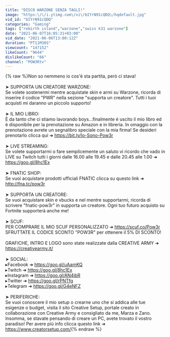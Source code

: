 ```yaml
---
title: "DISCO WARZONE SENZA TAGLI!"
image: "https:\/\/i.ytimg.com\/vi\/bIYrN91cQDQ\/hqdefault.jpg"
vid_id: "bIYrN91cQDQ"
categories: "Gaming"
tags: ["rebirth island","warzone","swiss k31 warzone"]
date: "2021-06-07T16:05:31+03:00"
vid_date: "2021-06-06T13:00:12Z"
duration: "PT11M38S"
viewcount: "147152"
likeCount: "9644"
dislikeCount: "66"
channel: "POW3Rtv"
---
```

{% raw %}Non so nemmeno io cos'è sta partita, però ci stava!<br /><br />➤ SUPPORTA UN CREATORE WARZONE: <br />Se volete sostenermi mentre acquistate skin e armi su Warzone, ricorda di inserire il codice &quot;PWR&quot; nella sezione &quot;supporta un creatore&quot;. Tutti i tuoi acquisti mi daranno un piccolo supporto!<br /><br />➤ IL MIO LIBRO:<br />È da tanto che ci stiamo lavorando boys...finalmente è uscito il mio libro ed è disponibile per la prenotazione su Amazon e in libreria. In omaggio con la prenotazione avrete un segnalibro speciale con la mia firma! Se desideri prenotarlo clicca qui ➜ <a rel="nofollow" target="blank" href="https://bit.ly/Io-Sono-Pow3r">https://bit.ly/Io-Sono-Pow3r</a> <br /><br />➤ LIVE STREAMING:<br />Se volete supportarmi o fare semplicemente un saluto vi ricordo che vado in LIVE su Twitch tutti i giorni dalle 16.00 alle 19.45 e dalle 20.45 alle 1.00 ➜ <a rel="nofollow" target="blank" href="https://goo.gl/8hc1Ex">https://goo.gl/8hc1Ex</a><br /><br />➤ FNATIC SHOP:<br />Se vuoi acquistare prodotti ufficiali FNATIC clicca su questo link ➜  <a rel="nofollow" target="blank" href="http://fna.tc/pow3r">http://fna.tc/pow3r</a><br /><br />➤ SUPPORTA UN CREATORE: <br />Se vuoi acquistare skin e vbucks e nel mentre supportarmi, ricorda di scrivere &quot;fnatic-pow3r&quot; in supporta un creatore. Ogni tuo futuro acquisto su Fortnite supporterà anche me!<br /><br />➤ SCUF: <br />PER COMPRARE IL MIO SCUF PERSONALIZZATO ➜ <a rel="nofollow" target="blank" href="https://scuf.co/Pow3r">https://scuf.co/Pow3r</a><br />SFRUTTATE IL CODICE SCONTO &quot;POW3R&quot; per ottenere il 5% DI SCONTO!<br /><br />GRAFICHE, INTRO E LOGO sono state realizzate dalla CREATIVE ARMY ➜ <a rel="nofollow" target="blank" href="https://creativearmy.it/">https://creativearmy.it/</a><br /><br />➤ SOCIAL: <br />▸Facebook ➜ <a rel="nofollow" target="blank" href="https://goo.gl/uAamKQ">https://goo.gl/uAamKQ</a><br />▸Twitch ➜ <a rel="nofollow" target="blank" href="https://goo.gl/8hc1Ex">https://goo.gl/8hc1Ex</a><br />▸Instagram ➜ <a rel="nofollow" target="blank" href="https://goo.gl/AN4ibR">https://goo.gl/AN4ibR</a><br />▸Twitter ➜ <a rel="nofollow" target="blank" href="https://goo.gl/rPNTfg">https://goo.gl/rPNTfg</a><br />▸Telegram ➜ <a rel="nofollow" target="blank" href="https://goo.gl/G4eNFZ">https://goo.gl/G4eNFZ</a><br /><br />➤ PERIFERICHE:<br />Se vuoi conoscere il mio setup o crearne uno che si addica alle tue esigenze o budget, visita il sito Creative Setup, portale creato in collaborazione con Creative Army e consigliato da me, Marza e Zano. Insomma, se stavate pensando di creare un PC, avete trovato il vostro paradiso! Per avere più info clicca questo link ➜ <br /><a rel="nofollow" target="blank" href="https://www.creatorsetup.com/">https://www.creatorsetup.com/</a>{% endraw %}
